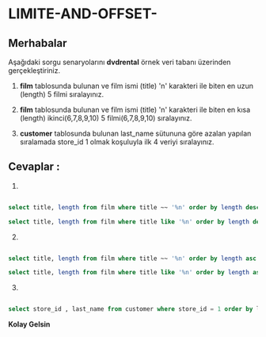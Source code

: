# LIMITE-AND-OFFSET-


## Merhabalar

Aşağıdaki sorgu senaryolarını **dvdrental** örnek veri tabanı üzerinden gerçekleştiriniz.

1. **film** tablosunda bulunan ve film ismi (title) 'n' karakteri ile biten en uzun (length) 5 filmi sıralayınız.


2. **film** tablosunda bulunan ve film ismi (title) 'n' karakteri ile biten en kısa (length) ikinci(6,7,8,9,10) 5 filmi(6,7,8,9,10) sıralayınız.


3. **customer** tablosunda bulunan last_name sütununa göre azalan yapılan sıralamada store_id 1 olmak koşuluyla ilk 4 veriyi sıralayınız.


## Cevaplar :

1. 
```sql

select title, length from film where title ~~ '%n' order by length desc limit 5;

select title, length from film where title like '%n' order by length desc limit 5;

```

2. 
```sql

select title, length from film where title ~~ '%n' order by length asc offset 2 limit 5;

select title, length from film where title like '%n' order by length asc offset 2 limit 5;


```


3. 
```sql

select store_id , last_name from customer where store_id = 1 order by last_name desc limit 4

```


**Kolay Gelsin**
